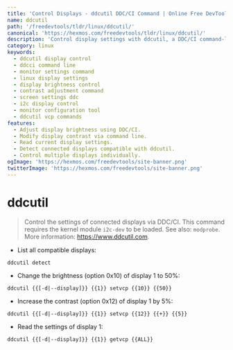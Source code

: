 ```yaml
---
title: 'Control Displays - ddcutil DDC/CI Command | Online Free DevTools by Hexmos'
name: ddcutil
path: '/freedevtools/tldr/linux/ddcutil/'
canonical: 'https://hexmos.com/freedevtools/tldr/linux/ddcutil/'
description: 'Control display settings with ddcutil, a DDC/CI command-line tool.  Adjust brightness, contrast, and more. Free online tool, no registration required.'
category: linux
keywords:
  - ddcutil display control
  - ddcci command line
  - monitor settings command
  - linux display settings
  - display brightness control
  - contrast adjustment command
  - screen settings ddc
  - i2c display control
  - monitor configuration tool
  - ddcutil vcp commands
features:
  - Adjust display brightness using DDC/CI.
  - Modify display contrast via command line.
  - Read current display settings.
  - Detect connected displays compatible with ddcutil.
  - Control multiple displays individually.
ogImage: 'https://hexmos.com/freedevtools/site-banner.png'
twitterImage: 'https://hexmos.com/freedevtools/site-banner.png'
---
```


# ddcutil

> Control the settings of connected displays via DDC/CI.
> This command requires the kernel module `i2c-dev` to be loaded.
> See also: `modprobe`.
> More information: <https://www.ddcutil.com>.

- List all compatible displays:

`ddcutil detect`

- Change the brightness (option 0x10) of display 1 to 50%:

`ddcutil {{[-d|--display]}} {{1}} setvcp {{10}} {{50}}`

- Increase the contrast (option 0x12) of display 1 by 5%:

`ddcutil {{[-d|--display]}} {{1}} setvcp {{12}} {{+}} {{5}}`

- Read the settings of display 1:

`ddcutil {{[-d|--display]}} {{1}} getvcp {{ALL}}`
